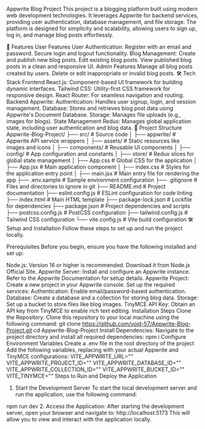 Appwrite Blog Project
This project is a blogging platform built using modern web development technologies. It leverages Appwrite for backend services, providing user authentication, database management, and file storage. The platform is designed for simplicity and scalability, allowing users to sign up, log in, and manage blog posts effortlessly.

🚀 Features
User Features
User Authentication:
Register with an email and password.
Secure login and logout functionality.
Blog Management:
Create and publish new blog posts.
Edit existing blog posts.
View published blog posts in a clean and responsive UI.
Admin Features
Manage all blog posts created by users.
Delete or edit inappropriate or invalid blog posts.
🛠️ Tech Stack
Frontend
React.js: Component-based UI framework for building dynamic interfaces.
Tailwind CSS: Utility-first CSS framework for responsive design.
React Router: For seamless navigation and routing.
Backend
Appwrite:
Authentication: Handles user signup, login, and session management.
Database: Stores and retrieves blog post data using Appwrite's Document Database.
Storage: Manages file uploads (e.g., images for blogs).
State Management
Redux: Manages global application state, including user authentication and blog data.
📂 Project Structure
Appwrite-Blog-Project/
├── src/                      # Source code
│   ├── appwrite/             # Appwrite API service wrappers
│   ├── assets/               # Static resources like images and icons
│   ├── components/           # Reusable UI components
│   ├── config/               # App configuration and constants
│   ├── store/                # Redux slices for global state management
│   ├── App.css               # Global CSS for the application
│   ├── App.jsx               # Main application component
│   ├── index.css             # Styles for the application entry point
│   ├── main.jsx              # Main entry file for rendering the app
├── .env.sample               # Sample environment configuration
├── .gitignore                # Files and directories to ignore in git
├── README.md                 # Project documentation
├── eslint.config.js          # ESLint configuration for code linting
├── index.html                # Main HTML template
├── package-lock.json         # Lockfile for dependencies
├── package.json              # Project dependencies and scripts
├── postcss.config.js         # PostCSS configuration
├── tailwind.config.js        # Tailwind CSS configuration
└── vite.config.js            # Vite build configuration
🛠️ Setup and Installation
Follow these steps to set up and run the project locally.

Prerequisites
Before you begin, ensure you have the following installed and set up:

Node.js: Version 16 or higher is recommended. Download it from Node.js Official Site.
Appwrite Server: Install and configure an Appwrite instance. Refer to the Appwrite Documentation for setup details.
Appwrite Project:
Create a new project in your Appwrite console.
Set up the required services:
Authentication: Enable email/password-based authentication.
Database: Create a database and a collection for storing blog data.
Storage: Set up a bucket to store files like blog images.
TinyMCE API Key: Obtain an API key from TinyMCE to enable rich text editing.
Installation Steps
Clone the Repository: Clone this repository to your local machine using the following command:
   git clone https://github.com/void-57/Appwrite-Blog-Project.git
   cd Appwrite-Blog-Project
Install Dependencies: Navigate to the project directory and install all required dependencies:
   npm i
Configure Environment Variables
Create a .env file in the root directory of the project
Add the following variables, replacing with your actual Appwrite and TinyMCE configurations:
  VITE_APPWRITE_URL="<Your Appwrite Endpoint>"
  VITE_APPWRITE_PROJECT_ID="<Your Appwrite Project ID>"
  VITE_APPWRITE_DATABASE_ID="<Your Appwrite Database ID>"
  VITE_APPWRITE_COLLECTION_ID="<Your Appwrite Collection ID>"
  VITE_APPWRITE_BUCKET_ID="<Your Appwrite Bucket ID>"
  VITE_TINYMCE="<Your TinyMCE API Key>"
Steps to Run and Deploy the Application
1. Start the Development Server
To start the local development server and run the application, use the following command:

npm run dev
2. Access the Application: After starting the development server, open your browser and navigate to:
http://localhost:5173
This will allow you to view and interact with the application locally.
